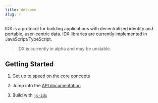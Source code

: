 ```yaml
---
title: Welcome
slug: /
---
```


IDX is a protocol for building applications with decentralized identity and portable, user-centric data. IDX libraries are currently implemented in JavaScript/TypeScript.

> IDX is currently in alpha and may be unstable.

## Getting Started

1. Get up to speed on the [core concepts](core-concepts-dids.md)

2. Jump into the [API documentation](libs-idx.md)

3. Build with [`js-idx`](libs-idx.md)
